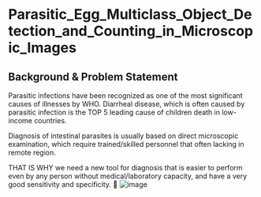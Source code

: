 # Parasitic_Egg_Multiclass_Object_Detection_and_Counting_in_Microscopic_Images

## Background & Problem Statement
Parasitic infections have been recognized as one of the most significant causes of illnesses by WHO. Diarrheal disease, which is often caused by parasitic infection is the TOP 5 leading cause of children death in low-income countries.

Diagnosis of intestinal parasites is usually based on direct microscopic examination, which require trained/skilled personnel that often lacking in remote region.

THAT IS WHY we need a new tool for diagnosis that is easier to perform even by any person without medical/laboratory capacity, and have a very good sensitivity and specificity. 

![image](https://github.com/zakky211/Parasitic_Egg_Multiclass_Object_Detection_and_Counting_in_Microscopic_Images/assets/62234134/e72a47d8-26e5-46af-bf4a-ea0db12d36df)
